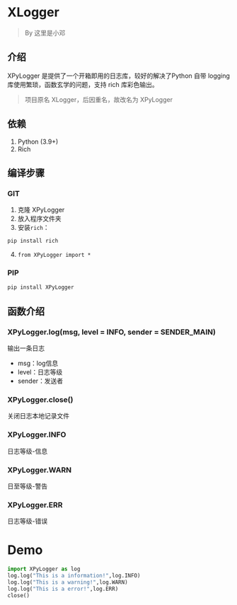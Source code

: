 # XLogger
> By 这里是小邓

## 介绍
XPyLogger 是提供了一个开箱即用的日志库，较好的解决了Python 自带 logging 库使用繁琐，函数玄学的问题，支持 rich 库彩色输出。
> 项目原名 XLogger，后因重名，故改名为 XPyLogger

## 依赖
1. Python (3.9+)
2. Rich

## 编译步骤
### GIT
1. 克隆 XPyLogger
2. 放入程序文件夹
3. 安装`rich`：
```bash
pip install rich
```
4. `from XPyLogger import *`
### PIP
```bash
pip install XPyLogger
```

## 函数介绍
### XPyLogger.log(msg, level = INFO, sender = SENDER_MAIN)
输出一条日志
- msg：log信息
- level：日志等级
- sender：发送者

### XPyLogger.close()
关闭日志本地记录文件

### XPyLogger.INFO
日志等级-信息

### XPyLogger.WARN
日至等级-警告

### XPyLogger.ERR
日志等级-错误

# Demo
```python
import XPyLogger as log
log.log("This is a information!",log.INFO)
log.log("This is a warning!",log.WARN)
log.log("This is a error!",log.ERR)
close()
```
